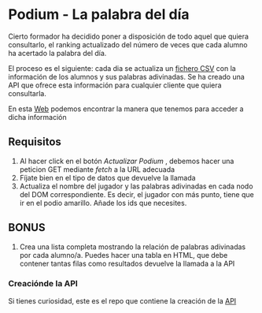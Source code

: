 # Podium - La palabra del día

Cierto formador ha decidido poner a disposición de todo aquel que quiera consultarlo, el ranking actualizado del número de veces que cada alumno ha acertado la palabra del día.

El proceso es el siguiente: cada dia se actualiza un [fichero CSV](https://www.youtube.com/watch?v=SaHIUR9jIPY) con la información de los alumnos y sus palabras adivinadas. Se ha creado una API que ofrece esta información para cualquier cliente que quiera consultarla.

En esta [Web](https://score-word-of-the-dat.onrender.com/) podemos encontrar la manera que tenemos para acceder a dicha información

## Requisitos

1. Al hacer click en el botón _Actualizar Podium_ , debemos hacer una peticion GET mediante _fetch_ a la URL adecuada
2. Fíjate bien en el tipo de datos que devuelve la llamada
3. Actualiza el nombre del jugador y las palabras adivinadas en cada nodo del DOM correspondiente. Es decir, el jugador con más punto, tiene que ir en el podio amarillo. Añade los ids que necesites.

## BONUS

1. Crea una lista completa mostrando la relación de palabras adivinadas por cada alumno/a. Puedes hacer una tabla en HTML, que debe contener tantas filas como resultados devuelve la llamada a la API

### Creaciónde la API

Si tienes curiosidad, este es el repo que contiene la creación de la [API](https://github.com/omiras/score-wordoftheday)
